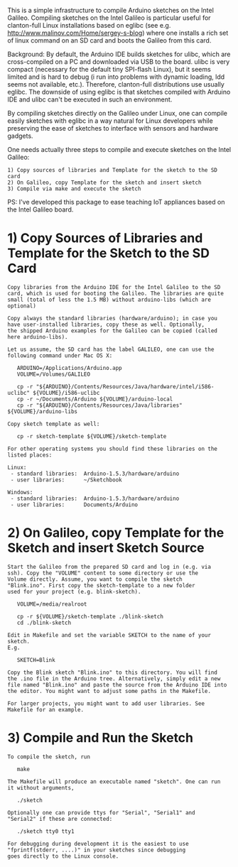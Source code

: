 This is a simple infrastructure to compile Arduino sketches on the
Intel Galileo. Compiling sketches on the Intel Galileo is particular
useful for clanton-full Linux installations based on eglibc (see e.g.
http://www.malinov.com/Home/sergey-s-blog) where one installs a rich
set of linux command on an SD card and boots the Galileo from this
card.

Background: By default, the Arduino IDE builds sketches for ulibc,
which are cross-compiled on a PC and downloaded via USB to the
board. ulibc is very compact (necessary for the default tiny SPI-flash
Linux), but it seems limited and is hard to debug (i run into problems
with dynamic loading, ldd seems not available, etc.). Therefore,
clanton-full distributions use usually eglibc. The downside of using
eglibc is that sketches compiled with Arduino IDE and ulibc can't be
executed in such an environment.

By compiling sketches directly on the Galileo under Linux, one can
compile easily sketches with eglibc in a way natural for Linux
developers while preserving the ease of sketches to interface with
sensors and hardware gadgets.

One needs actually three steps to compile and execute sketches
on the Intel Galileo:

    1) Copy sources of libraries and Template for the sketch to the SD card
    2) On Galileo, copy Template for the sketch and insert sketch
    3) Compile via make and execute the sketch

PS: I've developed this package to ease teaching IoT appliances based 
on the Intel Galileo board.


# 1) Copy Sources of Libraries and Template for the Sketch to the SD Card #

    Copy libraries from the Arduino IDE for the Intel Galileo to the SD
    card, which is used for booting the Galileo. The libraries are quite
    small (total of less the 1.5 MB) without arduino-libs (which are optional)

    Copy always the standard libraries (hardware/arduino); in case you
    have user-installed libraries, copy these as well. Optionally,
    the shipped Arduino examples for the Galileo can be copied (called
    here arduino-libs).

    Let us assume, the SD card has the label GALILEO, one can use the
    following command under Mac OS X:
	
	   ARDUINO=/Applications/Arduino.app
       VOLUME=/Volumes/GALILEO

	   cp -r "${ARDUINO}/Contents/Resources/Java/hardware/intel/i586-uclibc" ${VOLUME}/i586-uclibc 
       cp -r ~/Documents/Arduino ${VOLUME}/arduino-local
       cp -r "${ARDUINO}/Contents/Resources/Java/libraries" ${VOLUME}/arduino-libs

    Copy sketch template as well:

       cp -r sketch-template ${VOLUME}/sketch-template

    For other operating systems you should find these libraries on the
    listed places:

    Linux:
     - standard libraries:  Arduino-1.5.3/hardware/arduino
     - user libraries:      ~/Sketchbook

    Windows:
     - standard libraries:  Arduino-1.5.3/hardware/arduino
     - user libraries:      Documents/Arduino


# 2) On Galileo, copy Template for the Sketch and insert Sketch Source #

    Start the Galileo from the prepared SD card and log in (e.g. via
    ssh). Copy the "VOLUME" content to some directory or use the
	Volume directly. Assume, you want to compile the sketch
	"Blink.ino". First copy the sketch-template to a new folder
	used for your project (e.g. blink-sketch).

       VOLUME=/media/realroot

       cp -r ${VOLUME}/sketch-template ./blink-sketch
       cd ./blink-sketch

    Edit in Makefile and set the variable SKETCH to the name of your sketch.
    E.g.

       SKETCH=Blink

    Copy the Blink sketch "Blink.ino" to this directory. You will find
    the .ino file in the Arduino tree. Alternatively, simply edit a new
    file named "Blink.ino" and paste the source from the Arduino IDE into
    the editor. You might want to adjust some paths in the Makefile.

    For larger projects, you might want to add user libraries. See
    Makefile for an example.


# 3) Compile and Run the Sketch #

    To compile the sketch, run

       make

    The Makefile will produce an executable named "sketch". One can run
    it without arguments,

       ./sketch

    Optionally one can provide ttys for "Serial", "Serial1" and
    "Serial2" if these are connected:

       ./sketch tty0 tty1

    For debugging during development it is the easiest to use
    "fprintf(stderr, ....)" in your sketches since debugging
    goes directly to the Linux console.


